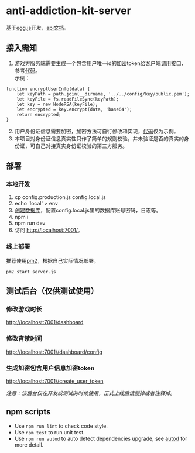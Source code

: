 # anti-addiction-kit-server

基于[egg.js](https://eggjs.org/)开发，[api文档](ApiDoc.md)。


## 接入需知

1. 游戏方服务端需要生成一个包含用户唯一id的加密token给客户端调用接口，参考[代码](app/extend/help.js)。  
示例：
````
function encryptUserInfo(data) {
    let keyPath = path.join(__dirname, '../../config/key/public.pem');
    let keyFile = fs.readFileSync(keyPath);
    let key = new NodeRSA(keyFile);
    let encrypted = key.encrypt(data, 'base64');
    return encrypted;
}
````
2. 用户身份证信息需要加密，加密方法可自行修改和实现，[代码](app/extend/encrypt.js)仅为示例。
3. 本项目对身份证信息真实性只作了简单的规则校验，并未验证是否的真实的身份证，可自己对接真实身份证校验的第三方服务。

## 部署

### 本地开发

1. cp config.production.js config.local.js
2. echo 'local' > env
3. [创建数据库](database/anti_addiction_kit_server.sql)，配置config.local.js里的数据库账号密码，日志等。
4. npm i
5. npm run dev
6. 访问 <http://localhost:7001/>。

### 线上部署

推荐使用[pm2](https://pm2.keymetrics.io/)，根据自己实际情况部署。
````
pm2 start server.js
````

## 测试后台（仅供测试使用）

### 修改游戏时长
<http://localhost:7001/dashboard>

### 修改宵禁时间
<http://localhost:7001//dashboard/config>

### 生成加密包含用户信息加密token
<http://localhost:7001//create_user_token>

*注意：该后台仅在开发或测试的时候使用，正式上线后请删掉或者注释掉。*

## npm scripts

- Use `npm run lint` to check code style.
- Use `npm test` to run unit test.
- Use `npm run autod` to auto detect dependencies upgrade, see [autod](https://www.npmjs.com/package/autod) for more detail.